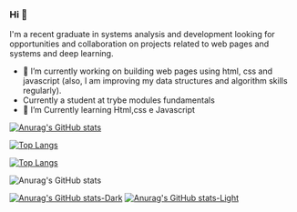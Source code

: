 
### Hi 👋
I'm a recent graduate in systems analysis and development looking for opportunities and collaboration on projects related to web pages and systems and deep learning.
- 🔭 I’m currently working on building web pages using html, css and javascript (also, I am improving my data structures and algorithm skills regularly).
- Currently a student at trybe modules fundamentals
- 🌱 I’m Currently learning Html,css e Javascript
 

[![Anurag's GitHub stats](https://github-readme-stats.vercel.app/api?username=fau-33)](https://github.com/fau-33/github-readme-stats)

[![Top Langs](https://github-readme-stats.vercel.app/api/top-langs/?username=fau-33)](https://github.com/fau-33/github-readme-stats)

[![Top Langs](https://github-readme-stats.vercel.app/api/top-langs/?username=fau-33&layout=compact)](https://github.com/fau-33/github-readme-stats)

![Anurag's GitHub stats](https://github-readme-stats.vercel.app/api?username=fau-33&show_icons=true&theme=dark)

[![Anurag's GitHub stats-Dark](https://github-readme-stats.vercel.app/api?username=fau-33&show_icons=true&theme=dark#gh-dark-mode-only)](https://github.com/fau-33/github-readme-stats#gh-dark-mode-only)
[![Anurag's GitHub stats-Light](https://github-readme-stats.vercel.app/api?username=fau-33&show_icons=true&theme=default#gh-light-mode-only)](https://github.com/fau-33/github-readme-stats#gh-light-mode-only)





